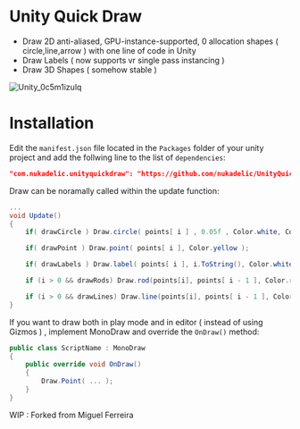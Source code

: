 # Unity Quick Draw 

* Draw 2D anti-aliased, GPU-instance-supported, 0 allocation shapes ( circle,line,arrow ) with one line of code in Unity
* Draw Labels ( now supports vr single pass instancing ) 
* Draw 3D Shapes ( somehow stable ) 

![Unity_0c5m1izulq](https://github.com/nukadelic/UnityQuickDraw/assets/6582633/b3cc8001-d019-41eb-8af7-ab7c2f62102a)

# Installation 

Edit the `manifest.json` file located in the `Packages` folder of your unity project and
add the follwing line to the list of `dependencies`:
```json
"com.nukadelic.unityquickdraw": "https://github.com/nukadelic/UnityQuickDraw.git"
```

Draw can be noramally called within the update function:
```cs
...
void Update()
{
	if( drawCircle ) Draw.circle( points[ i ] , 0.05f , Color.white, Color.black, 0.2f );

	if( drawPoint ) Draw.point( points[ i ], Color.yellow );

	if( drawLabels ) Draw.label( points[ i ], i.ToString(), Color.white );

	if (i > 0 && drawRods) Draw.rod(points[i], points[ i - 1 ], Color.red);

	if (i > 0 && drawLines) Draw.line(points[i], points[ i - 1 ], Color.red);
}
```

If you want to draw both in play mode and in editor ( instead of using Gizmos ) , implement MonoDraw and override the `OnDraw()` method: 
```cs
public class ScriptName : MonoDraw
{
	public override void OnDraw()
	{
		Draw.Point( ... );
	}
}
```

WIP : Forked from Miguel Ferreira 
